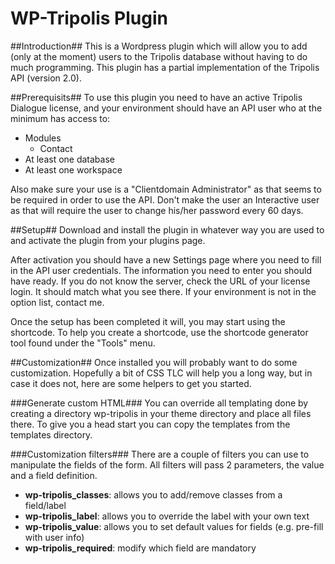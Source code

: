 WP-Tripolis Plugin
==================

##Introduction##
This is a Wordpress plugin which will allow you to add (only at the moment) users to the Tripolis database
without having to do much programming. This plugin has a partial implementation of the Tripolis API (version
2.0).

##Prerequisits##
To use this plugin you need to have an active Tripolis Dialogue license, and your environment should have
an API user who at the minimum has access to:

 - Modules
	 - Contact
 - At least one database
 - At least one workspace

Also make sure your use is a "Clientdomain Administrator" as that seems to be required in order to use the API. Don't
make the user an Interactive user as that will require the user to change his/her password every 60 days.

##Setup##
Download and install the plugin in whatever way you are used to and activate the plugin from your plugins page.

After activation you should have a new Settings page where you need to fill in the API user credentials. The information
you need to enter you should have ready. If you do not know the server, check the URL of your license login. It should
match what you see there. If your environment is not in the option list, contact me.

Once the setup has been completed it will, you may start using the shortcode. To help you create a shortcode, use the
shortcode generator tool found under the "Tools" menu.

##Customization##
Once installed you will probably want to do some customization. Hopefully a bit of CSS TLC will help you a long way, but
in case it does not, here are some helpers to get you started.

###Generate custom HTML###
You can override all templating done by creating a directory wp-tripolis in your theme directory and place all files there.
To give you a head start you can copy the templates from the templates directory.

###Customization filters###
There are a couple of filters you can use to manipulate the fields of the form. All filters will pass 2 parameters, the value
and a field definition.

* **wp-tripolis_classes**: allows you to add/remove classes from a field/label
* **wp-tripolis_label**: allows you to override the label with your own text
* **wp-tripolis_value**: allows you to set default values for fields (e.g. pre-fill with user info)
* **wp-tripolis_required**: modify which field are mandatory



